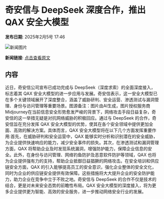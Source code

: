 # 奇安信与 DeepSeek 深度合作，推出 QAX 安全大模型

**发布日期**: 2025年2月5号 17:46

![新闻图片](https://pic.chinaz.com/picmap/202502051558207045_2.jpg)

**新闻链接**: [点击查看原文](https://www.aibase.com/zh/news/15086)

## 内容

近日，奇安信公司宣布已成功完成与 DeepSeek（深度求索）的全面深度接入，标志着其 QAX 安全大模型的进一步应用与发展。奇安信表示，这一安全大模型已在多个关键领域展开了深度整合，涵盖了威胁研判、安全运营、渗透测试与漏洞管理、身份与访问管理等重要场景。图源备注：图片由AI生成，图片授权服务商Midjourney在当前信息安全形势愈发严峻的背景下，网络攻击手段日益复杂，奇安信的这一举措无疑是对抗网络威胁的积极回应。通过与 DeepSeek 的合作，奇安信旨在充分发挥 QAX 安全大模型的优势，使其在各个安全领域中提供更加全面、高效的解决方案。具体而言，QAX 安全大模型将在以下几个方面发挥重要作用:首先，在威胁研判和安全运营中，QAX 能够实时分析和识别潜在的安全威胁，为企业提供快速响应的能力，减少安全事件的损失。其次，在渗透测试和漏洞管理方面，QAX 将帮助企业及时发现系统漏洞，增强防护能力，保障企业信息的安全。此外，在身份与访问管理、网络钓鱼防护及恶意软件防护等领域，QAX 也将为企业提供强有力的支持，帮助企业抵御日益猖獗的网络攻击。在安全培训和供应链安全方面，QAX 的引入能够提高员工的安全意识，强化企业整体的安全文化，同时为企业的供应链安全提供有效保障。这些措施将大大提升企业的安全防护能力，助力企业在竞争中立于不败之地。奇安信与 DeepSeek 的合作不仅是技术的结合，更是对未来安全态势的前瞻性布局。QAX 安全大模型的深度接入，将为更多企业提供更为智能、高效的安全服务，进一步推动网络安全行业的发展。

